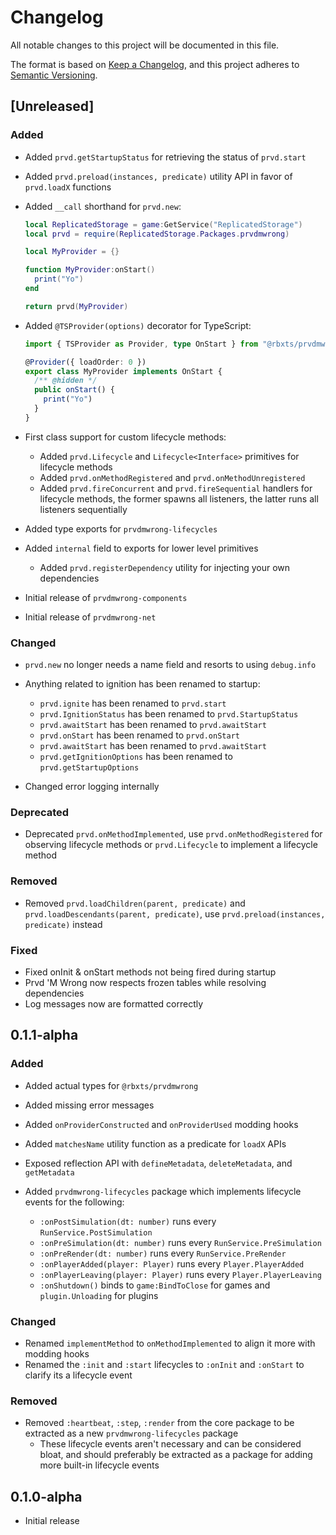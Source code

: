 # Changelog

All notable changes to this project will be documented in this file.

The format is based on [Keep a Changelog](https://keepachangelog.com/en/1.1.0/),
and this project adheres to [Semantic Versioning](https://semver.org/spec/v2.0.0.html).

## [Unreleased]

### Added

- Added `prvd.getStartupStatus` for retrieving the status of `prvd.start`
- Added `prvd.preload(instances, predicate)` utility API in favor of
  `prvd.loadX` functions
- Added `__call` shorthand for `prvd.new`:

  ```Lua
  local ReplicatedStorage = game:GetService("ReplicatedStorage")
  local prvd = require(ReplicatedStorage.Packages.prvdmwrong)

  local MyProvider = {}

  function MyProvider:onStart()
    print("Yo")
  end

  return prvd(MyProvider)
  ```

- Added `@TSProvider(options)` decorator for TypeScript:

  ```TypeScript
  import { TSProvider as Provider, type OnStart } from "@rbxts/prvdmwrong"

  @Provider({ loadOrder: 0 })
  export class MyProvider implements OnStart {
    /** @hidden */
    public onStart() {
      print("Yo")
    }
  }
  ```

- First class support for custom lifecycle methods:
  - Added `prvd.Lifecycle` and `Lifecycle<Interface>` primitives for lifecycle
    methods
  - Added `prvd.onMethodRegistered` and `prvd.onMethodUnregistered`
  - Added `prvd.fireConcurrent` and `prvd.fireSequential` handlers for lifecycle
    methods, the former spawns all listeners, the latter runs all listeners
    sequentially
- Added type exports for `prvdmwrong-lifecycles`
- Added `internal` field to exports for lower level primitives
  - Added `prvd.registerDependency` utility for injecting your own dependencies
- Initial release of `prvdmwrong-components`
- Initial release of `prvdmwrong-net`

### Changed

- `prvd.new` no longer needs a name field and resorts to using `debug.info`
- Anything related to ignition has been renamed to startup:

  - `prvd.ignite` has been renamed to `prvd.start`
  - `prvd.IgnitionStatus` has been renamed to `prvd.StartupStatus`
  - `prvd.awaitStart` has been renamed to `prvd.awaitStart`
  - `prvd.onStart` has been renamed to `prvd.onStart`
  - `prvd.awaitStart` has been renamed to `prvd.awaitStart`
  - `prvd.getIgnitionOptions` has been renamed to `prvd.getStartupOptions`

- Changed error logging internally

### Deprecated

- Deprecated `prvd.onMethodImplemented`, use `prvd.onMethodRegistered` for
  observing lifecycle methods or `prvd.Lifecycle` to implement a lifecycle
  method

### Removed

- Removed `prvd.loadChildren(parent, predicate)` and
  `prvd.loadDescendants(parent, predicate)`, use `prvd.preload(instances,
  predicate)` instead

### Fixed

- Fixed onInit & onStart methods not being fired during startup
- Prvd 'M Wrong now respects frozen tables while resolving dependencies
- Log messages now are formatted correctly

## 0.1.1-alpha

### Added

- Added actual types for `@rbxts/prvdmwrong`
- Added missing error messages
- Added `onProviderConstructed` and `onProviderUsed` modding hooks
- Added `matchesName` utility function as a predicate for `loadX` APIs
- Exposed reflection API with `defineMetadata`, `deleteMetadata`, and
  `getMetadata`
- Added `prvdmwrong-lifecycles` package which implements lifecycle events for the
  following:

  - `:onPostSimulation(dt: number)` runs every `RunService.PostSimulation`
  - `:onPreSimulation(dt: number)` runs every `RunService.PreSimulation`
  - `:onPreRender(dt: number)` runs every `RunService.PreRender`
  - `:onPlayerAdded(player: Player)` runs every `Player.PlayerAdded`
  - `:onPlayerLeaving(player: Player)` runs every `Player.PlayerLeaving`
  - `:onShutdown()` binds to `game:BindToClose` for games and `plugin.Unloading`
    for plugins

### Changed

- Renamed `implementMethod` to `onMethodImplemented` to align it more with
  modding hooks
- Renamed the `:init` and `:start` lifecycles to `:onInit` and `:onStart` to
  clarify its a lifecycle event

### Removed

- Removed `:heartbeat`, `:step`, `:render` from the core package to be extracted
  as a new `prvdmwrong-lifecycles` package
  - These lifecycle events aren't necessary and can be considered bloat, and
    should preferably be extracted as a package for adding more built-in
    lifecycle events

## 0.1.0-alpha

- Initial release
